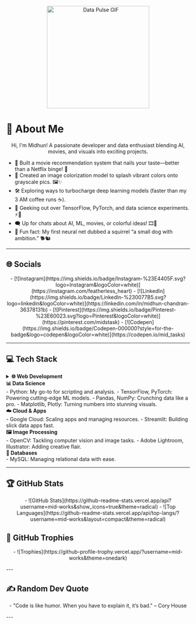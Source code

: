 <p align="center">
<img src="https://media.giphy.com/media/3o6ZtaO9BZHcOjmErm/giphy.gif" alt="Data Pulse GIF" width="280"/>
</p>
  
  # 💫 About Me  
<p align="center">Hi, I'm Midhun! A passionate developer and data enthusiast blending AI, movies, and visuals into exciting projects.</p>

- 🎥 Built a movie recommendation system that nails your taste—better than a Netflix binge! 🍿  
- 🎨 Created an image colorization model to splash vibrant colors onto grayscale pics. 🖼️✨  
- 🛠️ Exploring ways to turbocharge deep learning models (faster than my 3 AM coffee runs ☕).  
- 🌟 Geeking out over TensorFlow, PyTorch, and data science experiments. ⚡🧠  
- 🗨️ Up for chats about AI, ML, movies, or colorful ideas! 🎞️🌈  
- 🎉 Fun fact: My first neural net dubbed a squirrel “a small dog with ambition.” 🐕🐿️  

---

## 🌐 Socials  
<p align=center>
  - [![Instagram](https://img.shields.io/badge/Instagram-%23E4405F.svg?logo=Instagram&logoColor=white)](https://instagram.com/featherless_heart)  
  - [![LinkedIn](https://img.shields.io/badge/LinkedIn-%230077B5.svg?logo=linkedin&logoColor=white)](https://linkedin.com/in/midhun-chandran-36378131b)  
  - [![Pinterest](https://img.shields.io/badge/Pinterest-%23E60023.svg?logo=Pinterest&logoColor=white)](https://pinterest.com/midstask)  
  - [![Codepen](https://img.shields.io/badge/Codepen-000000?style=for-the-badge&logo=codepen&logoColor=white)](https://codepen.io/mid_tasks)
</p>  

---

## 💻 Tech Stack  
<details>
  <summary><b>🌐 Web Development  </b></summary> 
  - CSS3, HTML5, JavaScript: Crafting responsive, dynamic web experiences.  
  - Bootstrap: Speedy, mobile-first designs. 
</details>

 <detials>
 <summary><b>📊 Data Science</b> </summary>
- Python: My go-to for scripting and analysis.  
- TensorFlow, PyTorch: Powering cutting-edge ML models.  
- Pandas, NumPy: Crunching data like a pro.  
- Matplotlib, Plotly: Turning numbers into stunning visuals. 
 </detials>

<detials>
<summary><b>☁️ Cloud & Apps </b> </summary> 
- Google Cloud: Scaling apps and managing resources.  
- Streamlit: Building slick data apps fast.  
</detials>

<detials>
<summary><b>🖼️ Image Processing</b> </summary> 
- OpenCV: Tackling computer vision and image tasks.  
- Adobe Lightroom, Illustrator: Adding creative flair.  
</detials>

<detials>
<summary><b>💾 Databases</b> </summary> 
- MySQL: Managing relational data with ease.  
</detials>

---

## 🏆 GitHub Stats  
<p align="center">
- ![GitHub Stats](https://github-readme-stats.vercel.app/api?username=mid-works&show_icons=true&theme=radical)  
- ![Top Languages](https://github-readme-stats.vercel.app/api/top-langs/?username=mid-works&layout=compact&theme=radical)  
</p>

## 🏅 GitHub Trophies  
<p align="center">
- ![Trophies](https://github-profile-trophy.vercel.app/?username=mid-works&theme=onedark)  
</p>
---

## ✍️ Random Dev Quote  
<p align="center">
- "Code is like humor. When you have to explain it, it’s bad." – Cory House  
</p>
---

